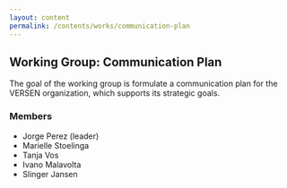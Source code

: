 ```yaml
---
layout: content
permalink: /contents/works/communication-plan
---
```


## Working Group: Communication Plan

The goal of the working group is formulate a communication plan for the VERSEN organization, which supports its strategic goals.

### Members

* Jorge Perez (leader)
* Marielle Stoelinga
* Tanja Vos
* Ivano Malavolta
* Slinger Jansen

